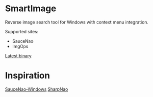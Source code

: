 # SmartImage

Reverse image search tool for Windows with context menu integration.

Supported sites:

- SauceNao
- ImgOps

[Latest binary](https://github.com/Decimation/SmartImage/blob/master/SmartImage/bin/Release/netcoreapp3.0/win10-x64/publish/SmartImage.exe)

# Inspiration

[SauceNao-Windows](https://github.com/RoxasShadow/SauceNao-Windows)
[SharpNao](https://github.com/Lazrius/SharpNao)
